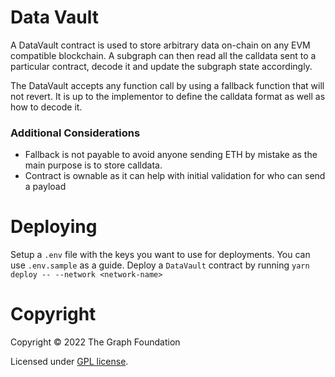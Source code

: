 # Data Vault

A DataVault contract is used to store arbitrary data on-chain on any EVM compatible blockchain. A subgraph can then read all the calldata sent to a particular contract, decode it and update the subgraph state accordingly.

The DataVault accepts any function call by using a fallback function that will not revert. It is up to the implementor to define the calldata format as well as how to decode it.

### Additional Considerations

- Fallback is not payable to avoid anyone sending ETH by mistake as the main purpose is to store calldata.
- Contract is ownable as it can help with initial validation for who can send a payload

# Deploying

Setup a `.env` file with the keys you want to use for deployments. You can use `.env.sample` as a guide.
Deploy a `DataVault` contract by running `yarn deploy -- --network <network-name>`

# Copyright

Copyright &copy; 2022 The Graph Foundation

Licensed under [GPL license](LICENSE).
